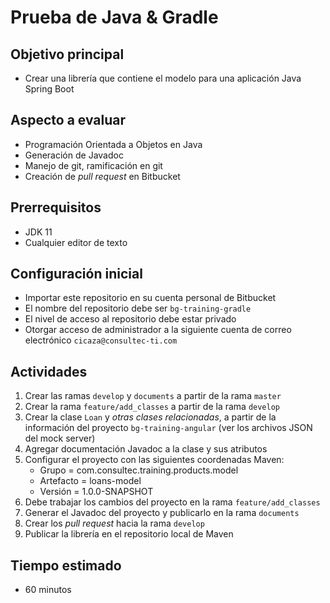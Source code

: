 # Prueba de Java & Gradle

## Objetivo principal

- Crear una librería que contiene el modelo para una aplicación Java Spring Boot

## Aspecto a evaluar

- Programación Orientada a Objetos en Java
- Generación de Javadoc
- Manejo de git, ramificación en git
- Creación de *pull request* en Bitbucket

## Prerrequisitos

- JDK 11
- Cualquier editor de texto

## Configuración inicial

- Importar este repositorio en su cuenta personal de Bitbucket
- El nombre del repositorio debe ser `bg-training-gradle`
- El nivel de acceso al repositorio debe estar privado
- Otorgar acceso de administrador a la siguiente cuenta de correo electrónico `cicaza@consultec-ti.com`

## Actividades

1. Crear las ramas `develop` y `documents` a partir de la rama `master`
2. Crear la rama `feature/add_classes` a partir de la rama `develop`
3. Crear la clase `Loan` y *otras clases relacionadas*, a partir de la información del proyecto `bg-training-angular` (ver los archivos JSON del mock server)
5. Agregar documentación Javadoc a la clase y sus atributos
6. Configurar el proyecto con las siguientes coordenadas Maven:
   - Grupo = com.consultec.training.products.model
   - Artefacto = loans-model
   - Versión = 1.0.0-SNAPSHOT
7. Debe trabajar los cambios del proyecto en la rama `feature/add_classes`
8. Generar el Javadoc del proyecto y publicarlo en la rama `documents`
9. Crear los *pull request* hacia la rama `develop`
10. Publicar la librería en el repositorio local de Maven

## Tiempo estimado
- 60 minutos
